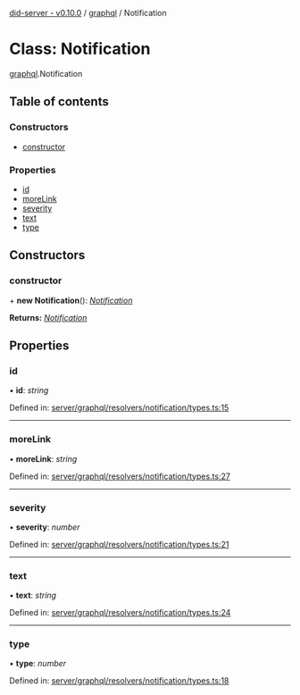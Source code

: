 [did-server - v0.10.0](../README.md) / [graphql](../modules/graphql.md) / Notification

# Class: Notification

[graphql](../modules/graphql.md).Notification

## Table of contents

### Constructors

- [constructor](graphql.notification.md#constructor)

### Properties

- [id](graphql.notification.md#id)
- [moreLink](graphql.notification.md#morelink)
- [severity](graphql.notification.md#severity)
- [text](graphql.notification.md#text)
- [type](graphql.notification.md#type)

## Constructors

### constructor

\+ **new Notification**(): [*Notification*](graphql.notification.md)

**Returns:** [*Notification*](graphql.notification.md)

## Properties

### id

• **id**: *string*

Defined in: [server/graphql/resolvers/notification/types.ts:15](https://github.com/Puzzlepart/did/blob/dev/server/graphql/resolvers/notification/types.ts#L15)

___

### moreLink

• **moreLink**: *string*

Defined in: [server/graphql/resolvers/notification/types.ts:27](https://github.com/Puzzlepart/did/blob/dev/server/graphql/resolvers/notification/types.ts#L27)

___

### severity

• **severity**: *number*

Defined in: [server/graphql/resolvers/notification/types.ts:21](https://github.com/Puzzlepart/did/blob/dev/server/graphql/resolvers/notification/types.ts#L21)

___

### text

• **text**: *string*

Defined in: [server/graphql/resolvers/notification/types.ts:24](https://github.com/Puzzlepart/did/blob/dev/server/graphql/resolvers/notification/types.ts#L24)

___

### type

• **type**: *number*

Defined in: [server/graphql/resolvers/notification/types.ts:18](https://github.com/Puzzlepart/did/blob/dev/server/graphql/resolvers/notification/types.ts#L18)
